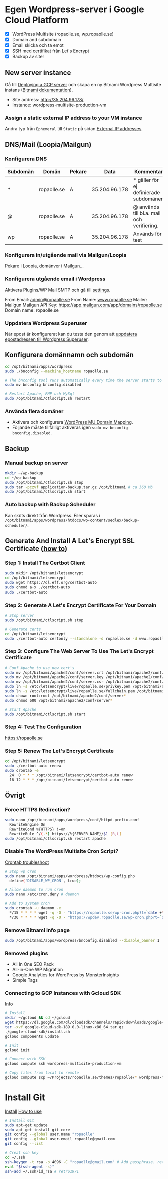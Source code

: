 # Egen Wordpress-server i Google Cloud Platform

* [x] WordPress Multisite (ropaolle.se, wp.ropaolle.se)
* [x] Domain and subdomain
* [x] Email skicka och ta emot
* [x] SSH med certifikat från Let's Encrypt
* [x] Backup av siter

## New server instance

Gå till [Deploying a GCP server](https://console.cloud.google.com/launcher/details/bitnami-launchpad/wordpress-multisite?q=wordpre&project=ropaolle-wordpress-multisite) och skapa en ny Bitnami Wordpress Multisite instans ([Bitnami dokumentation](https://docs.bitnami.com/google/apps/wordpress-multisite/)).

* Site address: http://35.204.96.178/
* Instance: wordpress-multisite-production-vm

### Assign a static external IP address to your VM instance

Ändra typ från `Ephemeral` till `Static` på sidan [External IP addresses](https://console.cloud.google.com/networking/addresses/list?project=ropaolle-wordpress-multisite).

## DNS/Mail (Loopia/Mailgun)

### Konfigurera DNS

| Subdomän | Domän       | Pekare | Data          | Kommentar                                  |
| -------- | ----------- | ------ | ------------- | ------------------------------------------ |
| \*       | ropaolle.se | A      | 35.204.96.178 | \* gäller för ej definierade subdomäner.   |
| @        | ropaolle.se | A      | 35.204.96.178 | @ används till bl.a. mail och verifiering. |
| wp       | ropaolle.se | A      | 35.204.96.178 | Används för test                           |

### Konfigurera in/utgående mail via Mailgun/Loopia

Pekare i Loopia, domänver i Mailgun...

### Konfigurera utgående email i Wordpress

Aktivera Plugins/WP Mail SMTP och gå till [settings](http://35.204.96.178.xip.io/wp-admin/options-general.php?page=wp-mail-smtp).

From Email: admin@ropaolle.se
From Name: www.ropaolle.se
Mailer: Mailgun
Mailgun API Key: https://app.mailgun.com/app/domains/ropaolle.se
Domain name: ropaolle.se

### Uppdatera Wordpress Superuser

När epost är konfigurerat kan du testa den genom att [uppdatera epostadressen till Wordpress Superuser](https://ropaolle.se/wp-admin/network/profile.php?wp_http_referer=%2Fwp-admin%2Fnetwork%2Fusers.php).

## Konfigurera domännamn och subdomän

```bash
cd /opt/bitnami/apps/wordpress
sudo ./bnconfig --machine_hostname ropaolle.se

# The bnconfig tool runs automatically every time the server starts to reset the machine hostname to its IP address. Obviously this is undesirable when using a custom domain name, so you must also execute the following command to disable the bnconfig tool for subsequent restarts.
sudo mv bnconfig bnconfig.disabled

# Restart Apache, PHP och MySql
sudo /opt/bitnami/ctlscript.sh restart
```

### Använda flera domäner

* Aktivera och konfigurera [WordPress MU Domain Mapping](?).
* Följande måste tillfälligt aktiveras igen `sudo mv bnconfig bnconfig.disabled`.

## Backup

### Manual backup on server

```bash
mkdir ~/wp-backup
cd ~/wp-backup
sudo /opt/bitnami/ctlscript.sh stop
sudo tar -pczvf application-backup.tar.gz /opt/bitnami # ca 360 Mb
sudo /opt/bitnami/ctlscript.sh start
```

### Auto backup with Backup Scheduler

Kan sköts direkt från Wordpress. Filer sparas i `/opt/bitnami/apps/wordpress/htdocs/wp-content/sedlex/backup-scheduler/`.

## Generate And Install A Let's Encrypt SSL Certificate ([how to](https://docs.bitnami.com/google/how-to/generate-install-lets-encrypt-ssl/))

### Step 1: Install The Certbot Client

```bash
sudo mkdir /opt/bitnami/letsencrypt
cd /opt/bitnami/letsencrypt
sudo wget https://dl.eff.org/certbot-auto
sudo chmod a+x ./certbot-auto
sudo ./certbot-auto
```

### Step 2: Generate A Let's Encrypt Certificate For Your Domain

```bash
# Stop server
sudo /opt/bitnami/ctlscript.sh stop

# Generate certs
cd /opt/bitnami/letsencrypt
sudo ./certbot-auto certonly --standalone -d ropaolle.se -d www.ropaolle.se -d wp.ropaolle.se #--test-cert
```

### Step 3: Configure The Web Server To Use The Let's Encrypt Certificate

```bash
# Conf Apache to use new cert's
sudo mv /opt/bitnami/apache2/conf/server.crt /opt/bitnami/apache2/conf/server.crt.old
sudo mv /opt/bitnami/apache2/conf/server.key /opt/bitnami/apache2/conf/server.key.old
sudo mv /opt/bitnami/apache2/conf/server.csr /opt/bitnami/apache2/conf/server.csr.old
sudo ln -s /etc/letsencrypt/live/ropaolle.se/privkey.pem /opt/bitnami/apache2/conf/server.key
sudo ln -s /etc/letsencrypt/live/ropaolle.se/fullchain.pem /opt/bitnami/apache2/conf/server.crt
sudo chown root:root /opt/bitnami/apache2/conf/server*
sudo chmod 600 /opt/bitnami/apache2/conf/server*

# Start Apache
sudo /opt/bitnami/ctlscript.sh start
```

### Step 4: Test The Configuration

https://ropaolle.se

### Step 5: Renew The Let's Encrypt Certificate

```bash
cd /opt/bitnami/letsencrypt
sudo ./certbot-auto renew
sudo crontab -e
  24  0 * * * /opt/bitnami/letsencrypt/certbot-auto renew
  16 12 * * * /opt/bitnami/letsencrypt/certbot-auto renew
```

## Övrigt

### Force HTTPS Redirection?

```bash
sudo nano /opt/bitnami/apps/wordpress/conf/httpd-prefix.conf
  RewriteEngine On
  RewriteCond %{HTTPS} !=on
  RewriteRule ^/(.*) https://%{SERVER_NAME}/$1 [R,L]
sudo /opt/bitnami/ctlscript.sh restart apache  
```

### Disable The WordPress Multisite Cron Script?

[Crontab troubleshoot](https://serverfault.com/questions/449651/why-is-my-crontab-not-working-and-how-can-i-troubleshoot-it)

```bash
# Stop wp cron
sudo nano /opt/bitnami/apps/wordpress/htdocs/wp-config.php
  define('DISABLE_WP_CRON', true);

# Allow daemon to run cron
sudo nano /etc/cron.deny # daemon

# Add to system cron
sudo crontab -u daemon -e
  */15 * * * * wget -q -O - "https://ropaolle.se/wp-cron.php?t=`date +\%s`" > /dev/null 2>&1
  */30 * * * * wget -q -O - "https://wpdev.ropaolle.se/wp-cron.php?t=`date +\%s`" > /dev/null 2>&1
```

### Remove Bitnami info page

```bash
sudo /opt/bitnami/apps/wordpress/bnconfig.disabled --disable_banner 1
```

### Removed plugins

* All In One SEO Pack
* All-in-One WP Migration
* Google Analytics for WordPress by MonsterInsights
* Simple Tags

### Connecting to GCP Instances with Gcloud SDK

[Info](https://cloud.google.com/compute/docs/instances/connecting-to-instance#standardssh)

```bash
# Install
mkdir ~/gcloud && cd ~/gcloud
wget https://dl.google.com/dl/cloudsdk/channels/rapid/downloads/google-cloud-sdk-189.0.0-linux-x86_64.tar.gz
tar -xvf google-cloud-sdk-189.0.0-linux-x86_64.tar.gz
./google-cloud-sdk/install.sh
gcloud components update

# Init
gcloud init

# Connect with SSH
gcloud compute ssh wordpress-multisite-production-vm

# Copy files from local to remote
gcloud compute scp ~/Projects/ropaolle.se/themes/ropaolle/* wordpress-multisite-production-vm:/opt/bitnami/apps/wordpress/htdocs/wp-content/themes/ropaolle
```

# Install Git

[Install](https://www.digitalocean.com/community/tutorials/how-to-install-git-on-debian-8)
[How to use](https://www.digitalocean.com/community/tutorials/how-to-use-git-effectively)

```bash
# Install Git
sudo apt-get update
sudo apt-get install git-core
git config --global user.name "ropaolle"
git config --global user.email ropaolle@gmail.com
git config --list

# Creat ssh key
cd ~/.ssh
ssh-keygen -t rsa -b 4096 -C "ropaolle@gmail.com" # Add passphrase. retro1971
eval "$(ssh-agent -s)"
ssh-add ~/.ssh/id_rsa # retro1971
```
